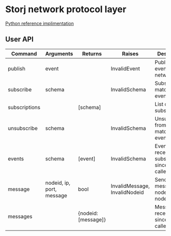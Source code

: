 # Storj network protocol layer

[Python reference implimentation](https://github.com/storj/storjnet)

## User API

| Command       | Arguments                   | Returns             | Raises                        | Description                                                   |
|---------------|-----------------------------|---------------------|-------------------------------|---------------------------------------------------------------|
| publish       | event                       |                     | InvalidEvent                  | Publish an event on the network.                              |
| subscribe     | schema                      |                     | InvalidSchema                 | Subscribe to matching events.                                 |
| subscriptions |                             | [schema]            |                               | List current subscriptions.                                   |
| unsubscribe   | schema                      |                     | InvalidSchema                 | Unsubscribe from matching events.                             |
| events        | schema                      | [event]             | InvalidSchema                 | Events received for subscription since last called.           | 
| message       | nodeid, ip, port, message   | bool                | InvalidMessage, InvalidNodeid | Send a direct message to node known node.                     | 
| messages      |                             | {nodeid: [message]} |                               | Messages received since last called.                          |


